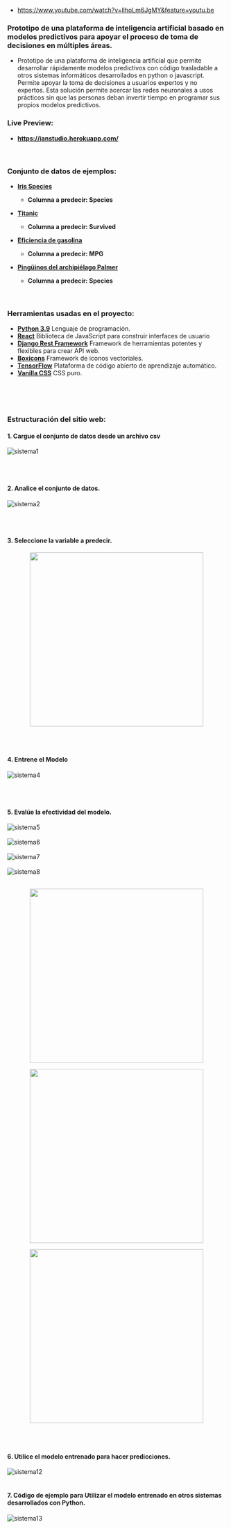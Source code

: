 - https://www.youtube.com/watch?v=llhoLm6JgMY&feature=youtu.be
### Prototipo de una plataforma de inteligencia artificial basado en modelos predictivos para apoyar el proceso de toma de decisiones en múltiples áreas. 
- Prototipo de una plataforma de inteligencia artificial que permite desarrollar rápidamente modelos predictivos con código trasladable a otros sistemas informáticos desarrollados en python o javascript. Permite apoyar la toma de decisiones a usuarios expertos y no expertos. Esta solución permite acercar las redes neuronales a usos prácticos sin que las personas deban invertir tiempo en programar sus propios modelos predictivos.


### Live Preview:
- **https://ianstudio.herokuapp.com/**
<br> <br> <br>

### Conjunto de datos de ejemplos:
- **[Iris Species](https://github.com/brayanberna/ianstudio/files/7917698/iris_flower.xlsx)**
  - **Columna a predecir: Species**

- **[Titanic](https://github.com/brayanberna/ianstudio/files/7917736/titanic.xlsx)**
  - **Columna a predecir: Survived**

- **[Eficiencia de gasolina](https://github.com/brayanberna/ianstudio/files/7917737/MPG.xlsx)**
  - **Columna a predecir: MPG**

- **[Pingüinos del archipiélago Palmer](https://github.com/brayanberna/ianstudio/files/7917756/penguins.xlsx)**
  - **Columna a predecir: Species**
<br> <br> <br>

### Herramientas usadas en el proyecto:
- **[Python 3.9](https://www.python.org/)**  Lenguaje de programación.
- **[React](https://es.reactjs.org/)** Biblioteca de JavaScript para construir interfaces de usuario
- **[Django Rest Framework](https://www.django-rest-framework.org/)**  Framework de herramientas potentes y flexibles para crear API web.
- **[Boxicons](https://boxicons.com/)**  Framework de iconos vectoriales.
- **[TensorFlow](https://www.tensorflow.org/)** Plataforma de código abierto de aprendizaje automático.
- **[Vanilla CSS](https://www.w3schools.com/css/)** CSS puro.

<br> <br> <br>

### Estructuración del sitio web:
#### 1. Cargue el conjunto de datos desde un archivo csv
![sistema1](https://user-images.githubusercontent.com/61950433/149112539-418ea857-eb2e-4e24-965b-e26e5d6042de.PNG)

<br> <br>
#### 2. Analice el conjunto de datos.
![sistema2](https://user-images.githubusercontent.com/61950433/149112914-29d47b4d-27b3-484c-b1b9-bbd69a428053.PNG)

<br> <br>
#### 3. Seleccione la variable a predecir.

<p align="center">
  <img src="https://user-images.githubusercontent.com/61950433/149113105-fd627055-a953-4295-a2e7-724e7c750d9f.PNG" height="400px"/>
</p>

<br> <br>
#### 4. Entrene el Modelo
![sistema4](https://user-images.githubusercontent.com/61950433/149113402-67ad4ff0-7995-454d-9c65-b000a7030af0.PNG)

<br> <br>
#### 5. Evalúe la efectividad del modelo.
![sistema5](https://user-images.githubusercontent.com/61950433/149113635-9537cf5a-29d1-4a27-906b-f5b164a0b162.PNG) <br> <br>
![sistema6](https://user-images.githubusercontent.com/61950433/149113794-4500d513-88d4-4234-b1ac-e09ddadbd1cb.PNG) <br> <br>
![sistema7](https://user-images.githubusercontent.com/61950433/149113962-30b0a861-33be-4f80-a467-2a5ea4cce055.PNG) <br> <br>
![sistema8](https://user-images.githubusercontent.com/61950433/149114148-42cc4afd-5bb2-4dd1-bf24-4bc8bb34f683.PNG) <br> <br>

<p align="center">
  <img src="https://user-images.githubusercontent.com/61950433/149114304-a300c5c9-7fa2-46f2-83c5-db0e0fc9f066.PNG" height="400px"/>
</p>

<p align="center">
  <img src="https://user-images.githubusercontent.com/61950433/149114447-dc8e13e7-339a-4ea6-a9f8-56c43194a8c0.PNG" height="400px"/>
</p>

<p align="center">
  <img src="https://user-images.githubusercontent.com/61950433/149114591-ca9f0830-9ad1-4156-a4ef-c581bf72cf57.PNG" height="400px"/>
</p>

<br> <br>
#### 6. Utilice el modelo entrenado para hacer predicciones.
![sistema12](https://user-images.githubusercontent.com/61950433/149114733-947049d4-6676-4c2a-bedb-79ef71ee9b4a.PNG) <br> <br>

#### 7. Código de ejemplo para Utilizar el modelo entrenado en otros sistemas desarrollados con Python.
![sistema13](https://user-images.githubusercontent.com/61950433/149115335-933e3d29-04d7-4610-9123-03d4d772023f.PNG)
